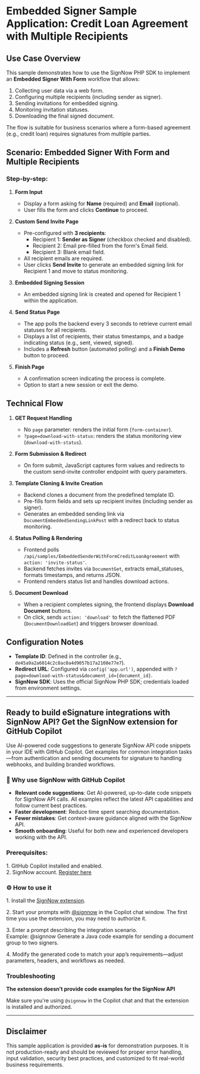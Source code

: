 # Embedded Signer Sample Application: Credit Loan Agreement with Multiple Recipients

## Use Case Overview

This sample demonstrates how to use the SignNow PHP SDK to implement an **Embedded Signer With Form** workflow that allows:

1. Collecting user data via a web form.
2. Configuring multiple recipients (including sender as signer).
3. Sending invitations for embedded signing.
4. Monitoring invitation statuses.
5. Downloading the final signed document.

The flow is suitable for business scenarios where a form-based agreement (e.g., credit loan) requires signatures from multiple parties.

## Scenario: Embedded Signer With Form and Multiple Recipients

### Step-by-step:

1. **Form Input**
    - Display a form asking for **Name** (required) and **Email** (optional).
    - User fills the form and clicks **Continue** to proceed.

2. **Custom Send Invite Page**
    - Pre-configured with **3 recipients**:
        - Recipient 1: **Sender as Signer** (checkbox checked and disabled).
        - Recipient 2: Email pre-filled from the form's Email field.
        - Recipient 3: Blank email field.
    - All recipient emails are required.
    - User clicks **Send Invite** to generate an embedded signing link for Recipient 1 and move to status monitoring.

3. **Embedded Signing Session**
    - An embedded signing link is created and opened for Recipient 1 within the application.

4. **Send Status Page**
    - The app polls the backend every 3 seconds to retrieve current email statuses for all recipients.
    - Displays a list of recipients, their status timestamps, and a badge indicating status (e.g., sent, viewed, signed).
    - Includes a **Refresh** button (automated polling) and a **Finish Demo** button to proceed.

5. **Finish Page**
    - A confirmation screen indicating the process is complete.
    - Option to start a new session or exit the demo.

## Technical Flow

1. **GET Request Handling**
    - No `page` parameter: renders the initial form (`form-container`).
    - `?page=download-with-status`: renders the status monitoring view (`download-with-status`).

2. **Form Submission & Redirect**
    - On form submit, JavaScript captures form values and redirects to the custom send-invite controller endpoint with query parameters.

3. **Template Cloning & Invite Creation**
    - Backend clones a document from the predefined template ID.
    - Pre-fills form fields and sets up recipient invites (including sender as signer).
    - Generates an embedded sending link via `DocumentEmbeddedSendingLinkPost` with a redirect back to status monitoring.

4. **Status Polling & Rendering**
    - Frontend polls `/api/samples/EmbeddedSenderWithFormCreditLoanAgreement` with `action: 'invite-status'`.
    - Backend fetches invites via `DocumentGet`, extracts email_statuses, formats timestamps, and returns JSON.
    - Frontend renders status list and handles download actions.

5. **Document Download**
    - When a recipient completes signing, the frontend displays **Download Document** buttons.
    - On click, sends `action: 'download'` to fetch the flattened PDF (`DocumentDownloadGet`) and triggers browser download.

## Configuration Notes

- **Template ID**: Defined in the controller (e.g., `de45a9a2a6014c2c8ac0a4d9057b17a2108e77e7`).
- **Redirect URL**: Configured via `config('app.url')`, appended with `?page=download-with-status&document_id={document_id}`.
- **SignNow SDK**: Uses the official SignNow PHP SDK; credentials loaded from environment settings.

____

## Ready to build eSignature integrations with SignNow API? Get the SignNow extension for GitHub Copilot

Use AI-powered code suggestions to generate SignNow API code snippets in your IDE with GitHub Copilot. Get examples for common integration tasks—from authentication and sending documents for signature to handling webhooks, and building branded workflows.

###  **🚀 Why use SignNow with GitHub Copilot**

* **Relevant code suggestions**: Get AI-powered, up-to-date code snippets for SignNow API calls. All examples reflect the latest API capabilities and follow current best practices.
* **Faster development**: Reduce time spent searching documentation.
* **Fewer mistakes**: Get context-aware guidance aligned with the SignNow API.
* **Smooth onboarding**: Useful for both new and experienced developers working with the API.

### **Prerequisites:**

1\. GitHub Copilot installed and enabled.  
2\. SignNow account. [Register here](https://www.signnow.com/developers)

### ⚙️ **How to use it**

1\. Install the [SignNow extension](https://github.com/apps/signnow).

2\. Start your prompts with [@signnow](https://github.com/signnow) in the Copilot chat window. The first time you use the extension, you may need to authorize it.

3\. Enter a prompt describing the integration scenario.   
Example: @signnow Generate a Java code example for sending a document group to two signers.

4\. Modify the generated code to match your app’s requirements—adjust parameters, headers, and workflows as needed.

### **Troubleshooting**
**The extension doesn’t provide code examples for the SignNow API**

Make sure you're using `@signnow` in the Copilot chat and that the extension is installed and authorized.
____

## Disclaimer

This sample application is provided **as-is** for demonstration purposes. It is not production-ready and should be reviewed for proper error handling, input validation, security best practices, and customized to fit real-world business requirements.
